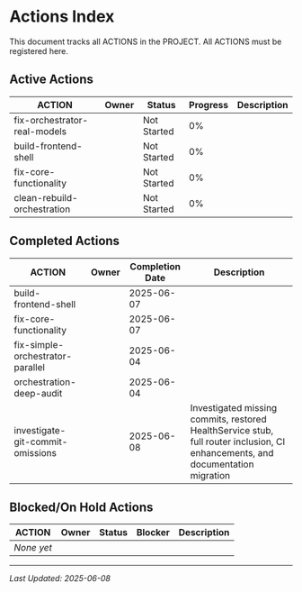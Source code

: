 # Actions Index

This document tracks all ACTIONS in the PROJECT. All ACTIONS must be registered here.

## Active Actions

| ACTION                      | Owner | Status      | Progress | Description |
| --------------------------- | ----- | ----------- | -------- | ----------- |
| fix-orchestrator-real-models | | Not Started | 0% | |
| build-frontend-shell | | Not Started | 0% | |
| fix-core-functionality | | Not Started | 0% | |
| clean-rebuild-orchestration |       | Not Started | 0%       |             |

## Completed Actions

| ACTION                           | Owner | Completion Date | Description                                                                                                                    |
| -------------------------------- | ----- | --------------- | ------------------------------------------------------------------------------------------------------------------------------ |
| build-frontend-shell | | 2025-06-07 | |
| fix-core-functionality | | 2025-06-07 | |
| fix-simple-orchestrator-parallel |       | 2025-06-04      |                                                                                                                                |
| orchestration-deep-audit         |       | 2025-06-04      |                                                                                                                                |
| investigate-git-commit-omissions |       | 2025-06-08      | Investigated missing commits, restored HealthService stub, full router inclusion, CI enhancements, and documentation migration |

## Blocked/On Hold Actions

| ACTION     | Owner | Status | Blocker | Description |
| ---------- | ----- | ------ | ------- | ----------- |
| _None yet_ |       |        |         |             |

---

_Last Updated: 2025-06-08_
